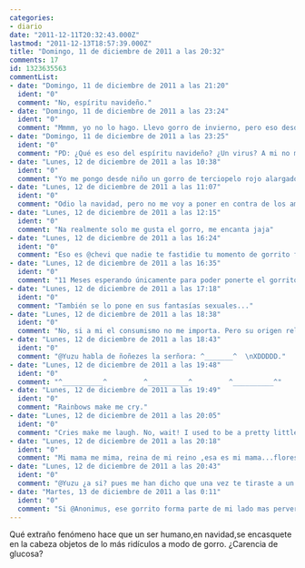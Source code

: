 ```yaml
---
categories:
- diario
date: "2011-12-11T20:32:43.000Z"
lastmod: "2011-12-13T18:57:39.000Z"
title: "Domingo, 11 de diciembre de 2011 a las 20:32"
comments: 17
id: 1323635563
commentList:
- date: "Domingo, 11 de diciembre de 2011 a las 21:20"
  ident: "0"
  comment: "No, espíritu navideño."
- date: "Domingo, 11 de diciembre de 2011 a las 23:24"
  ident: "0"
  comment: "Mmmm, yo no lo hago. Llevo gorro de invierno, pero eso desde hace un mes. Además, si quiero ponerme algo raro en la cabeza tengo muchos otros momentos perfectos para ello."
- date: "Domingo, 11 de diciembre de 2011 a las 23:25"
  ident: "0"
  comment: "PD: ¿Qué es eso del espíritu navideño? ¿Un virus? A mi no me lo peguéis ¬¬"
- date: "Lunes, 12 de diciembre de 2011 a las 10:38"
  ident: "0"
  comment: "Yo me pongo desde niño un gorro de terciopelo rojo alargado y acabado en punta, de la que cuelga un grueso ponpon blanco. El borde de abajo es similar al popon, tambien blanco, y en letras infantiles de purpurina verde se intuye que hace años ponia mi nombre. Y nadie me lo va a joder con sermones anticonsumisno; me encanta ponerme ese gorro durante toda la navidad, aunque casi no me entra..."
- date: "Lunes, 12 de diciembre de 2011 a las 11:07"
  ident: "0"
  comment: "Odio la navidad, pero no me voy a poner en contra de los amantes de ésta. Feliz Vani-Navi-Dad :)"
- date: "Lunes, 12 de diciembre de 2011 a las 12:15"
  ident: "0"
  comment: "Na realmente solo me gusta el gorro, me encanta jaja"
- date: "Lunes, 12 de diciembre de 2011 a las 16:24"
  ident: "0"
  comment: "Eso es @chevi que nadie te fastidie tu momento de gorrito feliz, aunque parezca una tontería realmente tu mensaje dice mas de lo que parece, que la gente les da por quejarse de la navidad, pero que se amarguen ellos si quieren, a los que les gusta que les dejen."
- date: "Lunes, 12 de diciembre de 2011 a las 16:35"
  ident: "0"
  comment: "11 Meses esperando únicamente para poder ponerte el gorrito..jajaja"
- date: "Lunes, 12 de diciembre de 2011 a las 17:18"
  ident: "0"
  comment: "También se lo pone en sus fantasías sexuales..."
- date: "Lunes, 12 de diciembre de 2011 a las 18:38"
  ident: "0"
  comment: "No, si a mi el consumismo no me importa. Pero su origen religioso sí, me repatea. Y ese espíritu buenrrollista de cómo nos queremos todos, cómo queremos a nuestra familia... bah, ñoñeces."
- date: "Lunes, 12 de diciembre de 2011 a las 18:43"
  ident: "0"
  comment: "@Yuzu habla de ñoñezes la serñora: ^_______^  \nXDDDDD."
- date: "Lunes, 12 de diciembre de 2011 a las 19:48"
  ident: "0"
  comment: "^__________^         ^__________^         ^__________^"
- date: "Lunes, 12 de diciembre de 2011 a las 19:49"
  ident: "0"
  comment: "Rainbows make me cry."
- date: "Lunes, 12 de diciembre de 2011 a las 20:05"
  ident: "0"
  comment: "Cries make me laugh. No, wait! I used to be a pretty little flower among pretty little flowers. Where\'s my mom?"
- date: "Lunes, 12 de diciembre de 2011 a las 20:18"
  ident: "0"
  comment: "Mi mama me mima, reina de mi reino ,esa es mi mama...flores mariposas arcoiris plastiliiiina..."
- date: "Lunes, 12 de diciembre de 2011 a las 20:43"
  ident: "0"
  comment: "@Yuzu ¿a si? pues me han dicho que una vez te tiraste a un caballo."
- date: "Martes, 13 de diciembre de 2011 a las 0:11"
  ident: "0"
  comment: "Si @Anonimus, ese gorrito forma parte de mi lado mas perverso tambien... xD"
---
```


Qué extraño fenómeno hace que un ser humano,en navidad,se encasquete en la cabeza objetos de lo más ridículos a modo de gorro. ¿Carencia de glucosa?